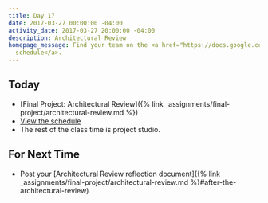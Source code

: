 ```yaml
---
title: Day 17
date: 2017-03-27 00:00:00 -04:00
activity_date: 2017-03-27 20:00:00 -04:00
description: Architectural Review
homepage_message: Find your team on the <a href="https://docs.google.com/spreadsheets/d/1uzT4UIbA-dGVnvxw5YQ36xo4uDCLLsCuBYf0JanX9eU/edit?usp=sharing">review
  schedule</a>.
---
```


## Today

* [Final Project: Architectural Review]({% link _assignments/final-project/architectural-review.md %})
* [View the schedule](https://docs.google.com/spreadsheets/d/1uzT4UIbA-dGVnvxw5YQ36xo4uDCLLsCuBYf0JanX9eU/edit?usp=sharing)
* The rest of the class time is project studio.


## For Next Time

* Post your [Architectural Review reflection document]({% link _assignments/final-project/architectural-review.md %}#after-the-architectural-review)
